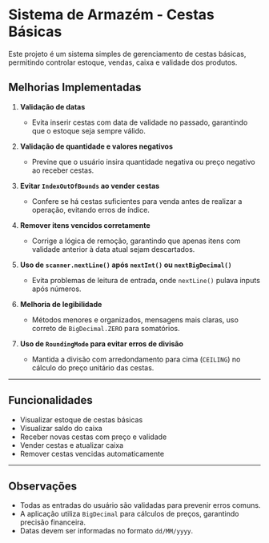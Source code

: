 # Sistema de Armazém - Cestas Básicas

Este projeto é um sistema simples de gerenciamento de cestas básicas, permitindo controlar estoque, vendas, caixa e validade dos produtos.  

## Melhorias Implementadas

1. **Validação de datas**  
   - Evita inserir cestas com data de validade no passado, garantindo que o estoque seja sempre válido.

2. **Validação de quantidade e valores negativos**  
   - Previne que o usuário insira quantidade negativa ou preço negativo ao receber cestas.

3. **Evitar `IndexOutOfBounds` ao vender cestas**  
   - Confere se há cestas suficientes para venda antes de realizar a operação, evitando erros de índice.

4. **Remover itens vencidos corretamente**  
   - Corrige a lógica de remoção, garantindo que apenas itens com validade anterior à data atual sejam descartados.

5. **Uso de `scanner.nextLine()` após `nextInt()` ou `nextBigDecimal()`**  
   - Evita problemas de leitura de entrada, onde `nextLine()` pulava inputs após números.

6. **Melhoria de legibilidade**  
   - Métodos menores e organizados, mensagens mais claras, uso correto de `BigDecimal.ZERO` para somatórios.

7. **Uso de `RoundingMode` para evitar erros de divisão**  
   - Mantida a divisão com arredondamento para cima (`CEILING`) no cálculo do preço unitário das cestas.

---

## Funcionalidades

- Visualizar estoque de cestas básicas
- Visualizar saldo do caixa
- Receber novas cestas com preço e validade
- Vender cestas e atualizar caixa
- Remover cestas vencidas automaticamente

---

## Observações

- Todas as entradas do usuário são validadas para prevenir erros comuns.
- A aplicação utiliza `BigDecimal` para cálculos de preços, garantindo precisão financeira.
- Datas devem ser informadas no formato `dd/MM/yyyy`.

